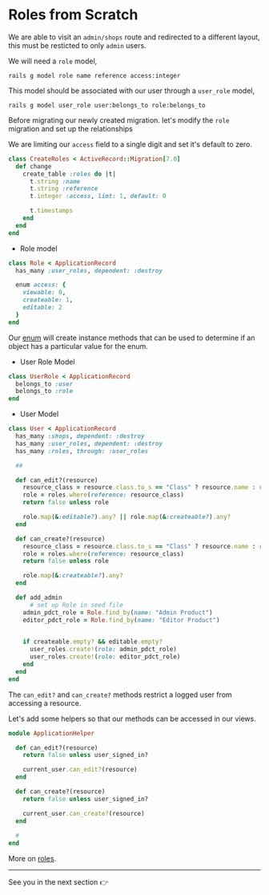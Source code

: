 # Roles from Scratch

We are able to visit an `admin/shops` route and redirected to a different layout, this must be resticted to only `admin` users. 

We will need a `role` model, 

`rails g model role name reference access:integer`

This model should be associated with our user through a `user_role` model, 

`rails g model user_role user:belongs_to role:belongs_to`

Before migrating our newly created migration. let's modify the `role` migration and set up the relationships

We are limiting our `access` field to a single digit and set it's default to zero.

```ruby
class CreateRoles < ActiveRecord::Migration[7.0]
  def change
    create_table :roles do |t|
      t.string :name
      t.string :reference
      t.integer :access, limt: 1, default: 0

      t.timestamps
    end
  end
end

```

- Role model 

```ruby
class Role < ApplicationRecord
  has_many :user_roles, dependent: :destroy 

  enum access: {
    viewable: 0, 
    createable: 1, 
    editable: 2
  }
end

```

Our [enum](https://edgeguides.rubyonrails.org/active_record_querying.html#enums) will create instance methods that can be used to determine if an object has a particular value for the enum.

- User Role Model 

```ruby 
class UserRole < ApplicationRecord
  belongs_to :user
  belongs_to :role
end

```

- User Model 

```ruby 
class User < ApplicationRecord
  has_many :shops, dependent: :destroy
  has_many :user_roles, dependent: :destroy
  has_many :roles, through: :user_roles 

  ##

  def can_edit?(resource)
    resource_class = resource.class.to_s == "Class" ? resource.name : resource.class.to_s 
    role = roles.where(reference: resource_class)
    return false unless role 

    role.map(&:editable?).any? || role.map(&:createable?).any? 
  end

  def can_create?(resource)
    resource_class = resource.class.to_s == "Class" ? resource.name : resource.class.to_s 
    role = roles.where(reference: resource_class)
    return false unless role 

    role.map(&:createable?).any? 
  end

  def add_admin 
      # set up Role in seed file
    admin_pdct_role = Role.find_by(name: "Admin Product")
    editor_pdct_role = Role.find_by(name: "Editor Product")
  

    if createable.empty? && editable.empty?
      user_roles.create!(role: admin_pdct_role)
      user_roles.create!(role: editor_pdct_role)
    end
  end
end

```

The `can_edit?` and `can_create?` methods restrict a logged user from accessing a resource.

Let's add some helpers so that our methods can be accessed in our views.

```ruby 
module ApplicationHelper

  def can_edit?(resource)
    return false unless user_signed_in?

    current_user.can_edit?(resource)
  end

  def can_create?(resource)
    return false unless user_signed_in?

    current_user.can_create?(resource) 
  end
  
  #
end

```

More on [roles](https://www.youtube.com/watch?v=htoAZlv-SBM).
***

See you in the next section 👉

